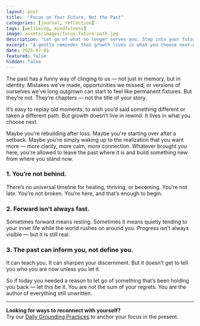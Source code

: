 ```yaml
---
layout: post
title:  "Focus on Your Future, Not the Past"
categories: [journal, reflection]
tags: [wellbeing, mindfulness]
image: assets/images/focus-future-path.jpg
description: "Let go of what no longer serves you. Step into your future with clarity, intention, and hope."
excerpt: "A gentle reminder that growth lives in what you choose next—not what’s already behind you."
date: 2025-07-01
featured: false
hidden: false
---
```


The past has a funny way of clinging to us — not just in memory, but in identity. Mistakes we’ve made, opportunities we missed, or versions of ourselves we’ve long outgrown can start to feel like permanent fixtures. But they’re not. They’re chapters — not the title of your story.

It’s easy to replay old moments, to wish you’d said something different or taken a different path. But growth doesn’t live in rewind. It lives in what you choose next.

Maybe you’re rebuilding after loss. Maybe you're starting over after a setback. Maybe you’re simply waking up to the realization that you want more — more clarity, more calm, more connection. Whatever brought you here, you’re allowed to leave the past where it is and build something new from where you stand now.

### 1. You’re not behind.  
There’s no universal timeline for healing, thriving, or becoming. You’re not late. You’re not broken. You’re here, and that’s enough to begin.

### 2. Forward isn’t always fast.  
Sometimes forward means resting. Sometimes it means quietly tending to your inner life while the world rushes on around you. Progress isn’t always visible — but it is still real.

### 3. The past can inform you, not define you.  
It can teach you. It can sharpen your discernment. But it doesn’t get to tell you who you are now unless you let it.

So if today you needed a reason to let go of something that’s been holding you back — let this be it. You are not the sum of your regrets. You are the author of everything still unwritten.

---

**Looking for ways to reconnect with yourself?**  
Try our [Daily Grounding Practices](/daily-grounding-practices/) to anchor your focus in the present.

